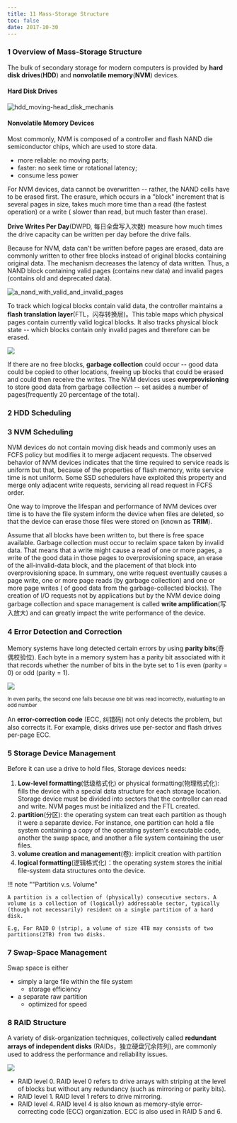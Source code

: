 ```yaml
---
title: 11 Mass-Storage Structure
toc: false
date: 2017-10-30
---
```


### 1 Overview of Mass-Storage Structure

The bulk of secondary storage for modern computers is provided by **hard disk drives**(**HDD**) and **nonvolatile memory**(**NVM**) devices.

#### Hard Disk Drives

![hdd_moving-head_disk_mechanis](figures/hdd_moving-head_disk_mechanism.png)

#### Nonvolatile Memory Devices

Most commonly, NVM is composed of a controller and flash NAND die semiconductor chips, which are used to store data.

* more reliable: no moving parts;
* faster: no seek time or rotational latency;
* consume less power

For NVM devices, data cannot be overwritten -- rather, the NAND cells have to be erased first. The erasure, which occurs in a "block" increment that is several pages in size, takes much more time than a read (the fastest operation) or a write ( slower than read, but much faster than erase).

**Drive Writes Per Day**(DWPD, 每日全盘写入次数) measure how much times the drive capacity can be written per day before the drive fails.

Because for NVM, data can't be written before pages are erased, data are commonly written to other free blocks instead of original blocks containing original data. The mechanism decreases the latency of data written. Thus, a NAND block containing valid pages (contains new data) and invalid pages (contains old and deprecated data). 

![a_nand_with_valid_and_invalid_pages](figures/a_nand_with_valid_and_invalid_pages.png)


To track which logical blocks contain valid data, the controller maintains a **flash translation layer**(FTL，闪存转换层)。This table maps which physical pages contain currently valid logical blocks. It also tracks physical block state -- which blocks contain only invalid pages and therefore can be erased.


![](figures/flash_translation_layer.jpg)

If there are no free blocks, **garbage collection** could occur -- good data could be copied to other locations, freeing up blocks that could be erased and could then receive the writes. The NVM devices uses **overprovisioning** to store good data from garbage collection -- set asides a number of pages(frequently 20 percentage of the total).

### 2 HDD Scheduling


### 3 NVM Scheduling

NVM devices do not contain moving disk heads and commonly uses an FCFS policy but modifies it to merge adjacent requests. The observed behavior of NVM devices indicates that the time required to service reads is uniform but that, because of the properties of flash memory, write service time is not uniform. Some SSD schedulers have exploited this property and merge only adjacent write requests, servicing all read request in FCFS order.

One way to improve the lifespan and performance of NVM devices over time is to have the file system inform the device when files are deleted, so that the device can erase those files were stored on (known as **TRIM**).

Assume that all blocks have been written to, but there is free space available. Garbage collection must occur to reclaim space taken by invalid data. That means that a write might cause a read of one or more pages, a write of the good data in those pages to overprovisioning space, an erase of the all-invalid-data block, and the placement of that block into overprovisioning space. In summary, one write request eventually causes a page write, one or more page reads (by garbage collection) and one or more page writes ( of good data from the garbage-collected blocks). The creation of I/O requests not by applications but by the NVM device doing garbage collection and space management is called **write amplification**(写入放大) and can greatly impact the write performance of the device.

### 4 Error Detection and Correction

Memory systems have long detected certain errors by using **parity bits**(奇偶校验位). Each byte in a memory system has a parity bit associated with it that records whether the number of bits in the byte set to 1 is even (parity = 0) or odd (parity = 1).

![](figures/example_of_even_parity.png)

<small> In even parity, the second one fails because one bit was read incorrectly, evaluating to an odd number </small>

An **error-correction code** (ECC, 纠错码) not only detects the problem, but also corrects it. For example, disks drives use per-sector and flash drives per-page ECC.

### 5 Storage Device Management

Before it can use a drive to hold files, Storage devices needs:

1. **Low-level formatting**(低级格式化) or physical formatting(物理格式化): fills the device with a special data structure for each storage location. Storage device must be divided into sectors that the controller can read and write. NVM pages must be initialized and the FTL created.
2. **partition**(分区): the operating system can treat each partition as though it were a separate device. For instance, one partition can hold a file system containing a copy of the operating system's executable code, another the swap space, and another a file system containing the user files.
3. **volume creation and management**(卷): implicit creation with partition
4. **logical formatting**(逻辑格式化)：the operating system stores the initial file-system data structures onto the device.


!!! note ""Partition v.s. Volume"
    
    A partition is a collection of (physically) consecutive sectors. A volume is a collection of (logically) addressable sector, typically (though not necessarily) resident on a single partition of a hard disk.
    
    E.g, For RAID 0 (strip), a volume of size 4TB may consists of two partitions(2TB) from two disks.




### 7 Swap-Space Management

Swap space is either 

* simply a large file within the file system
    * storage efficiency 
*  a separate raw partition
    *  optimized for speed

### 8 RAID Structure

A variety of disk-organization techniques, collectively called **redundant arrays of independent disks** (RAIDs，独立硬盘冗余阵列), are commonly used to address the performance and reliability issues.

![](figures/raid_levels.jpg)

* RAID level 0. RAID level 0 refers to drive arrays with striping at the level of blocks but without any redundancy (such as mirroring or parity bits).
* RAID level 1. RAID level 1 refers to drive mirroring.
* RAID level 4. RAID level 4 is also known as memory-style error-correcting code (ECC) organization. ECC is also used in RAID 5 and 6.